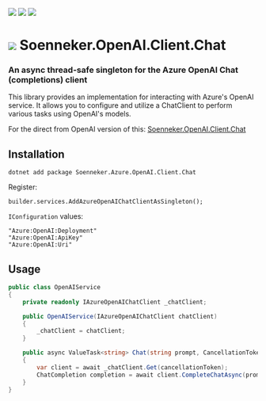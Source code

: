[![](https://img.shields.io/nuget/v/soenneker.openai.client.chat.svg?style=for-the-badge)](https://www.nuget.org/packages/soenneker.openai.client.chat/)
[![](https://img.shields.io/github/actions/workflow/status/soenneker/soenneker.openai.client.chat/publish-package.yml?style=for-the-badge)](https://github.com/soenneker/soenneker.openai.client.chat/actions/workflows/publish-package.yml)
[![](https://img.shields.io/nuget/dt/soenneker.openai.client.chat.svg?style=for-the-badge)](https://www.nuget.org/packages/soenneker.openai.client.chat/)

# ![](https://user-images.githubusercontent.com/4441470/224455560-91ed3ee7-f510-4041-a8d2-3fc093025112.png) Soenneker.OpenAI.Client.Chat
### An async thread-safe singleton for the Azure OpenAI Chat (completions) client

This library provides an implementation for interacting with Azure's OpenAI service. It allows you to configure and utilize a ChatClient to perform various tasks using OpenAI's models.

For the direct from OpenAI version of this: [Soenneker.OpenAI.Client.Chat](https://github.com/soenneker/soenneker.openai.client.chat)

## Installation

```
dotnet add package Soenneker.Azure.OpenAI.Client.Chat
```

Register:

```
builder.services.AddAzureOpenAIChatClientAsSingleton();
```

`IConfiguration` values:

```
"Azure:OpenAI:Deployment"
"Azure:OpenAI:ApiKey"
"Azure:OpenAI:Uri"
```

## Usage

```csharp
public class OpenAIService
{
    private readonly IAzureOpenAIChatClient _chatClient;

    public OpenAIService(IAzureOpenAIChatClient chatClient)
    {
        _chatClient = chatClient;
    }

    public async ValueTask<string> Chat(string prompt, CancellationToken cancellationToken = default)
    {
        var client = await _chatClient.Get(cancellationToken);
        ChatCompletion completion = await client.CompleteChatAsync(prompt);
    }
}
```